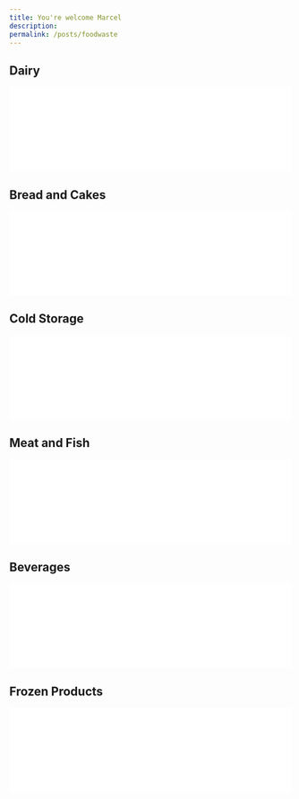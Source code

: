 ```yaml
---
title: You're welcome Marcel
description: 
permalink: /posts/foodwaste
---
```


<meta name="viewport" content="width=device-width, initial-scale=1.0">
<script>
  function resizeIframe(obj) {
    obj.style.height = obj.contentWindow.document.documentElement.scrollHeight + 'px';
  }
</script>

<h2>Dairy</h2>

<iframe src="/assets/Dairy.html" width="100%" frameborder="0" scrolling="no" onload="resizeIframe(this)" ></iframe>

<h2>Bread and Cakes</h2>

<iframe src="/assets/BreadAndCakes.html" width="100%" frameborder="0" scrolling="no" onload="resizeIframe(this)"></iframe>

<h2>Cold Storage</h2>

<iframe src="/assets/DairyAndColdStorage.html" width="100%" frameborder="0" scrolling="no" onload="resizeIframe(this)"></iframe>

<h2>Meat and Fish</h2>

<iframe src="/assets/MeatFish.html" width="100%" frameborder="0" scrolling="no" onload="resizeIframe(this)"></iframe>

<h2>Beverages</h2>

<iframe src="/assets/Beverages.html" width="100%" frameborder="0" scrolling="no" onload="resizeIframe(this)"></iframe>

<h2>Frozen Products</h2>

<iframe src="/assets/FrozenProducts.html" width="100%" frameborder="0" scrolling="no" onload="resizeIframe(this)"></iframe>
